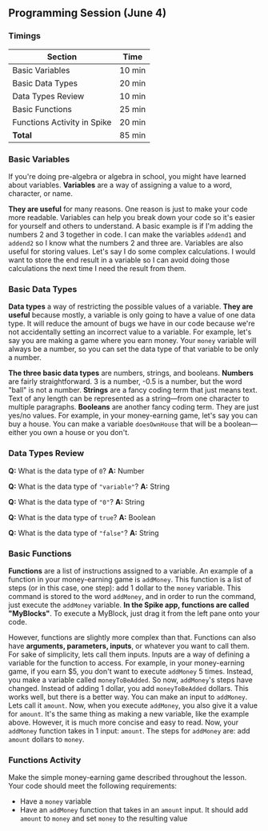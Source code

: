 ## Programming Session (June 4)

### Timings

| Section                     | Time    |
| --------------------------- | ------- |
| Basic Variables             | 10 min  |
| Basic Data Types            | 20 min  |
| Data Types Review           | 10 min  |
| Basic Functions             | 25 min  |
| Functions Activity in Spike | 20 min  |
| **Total**                   | 85  min |

### Basic Variables

If you're doing pre-algebra or algebra in school, you might have learned about variables. **Variables** are a way of assigning a value to a word, character, or name.

**They are useful** for many reasons. One reason is just to make your code more readable. Variables can help you break down your code so it's easier for yourself and others to understand. A basic example is if I'm adding the numbers 2 and 3 together in code. I can make the variables `addend1` and `addend2` so I know what the numbers 2 and three are. Variables are also useful for storing values. Let's say I do some complex calculations. I would want to store the end result in a variable so I can avoid doing those calculations the next time I need the result from them.

### Basic Data Types

**Data types** a way of restricting the possible values of a variable. **They are useful** because mostly, a variable is only going to have a value of one data type. It will reduce the amount of bugs we have in our code because we're not accidentally setting an incorrect value to a variable. For example, let's say you are making a game where you earn money. Your `money` variable will always be a number, so you can set the data type of that variable to be only a number.

**The three basic data types** are numbers, strings, and booleans. **Numbers** are fairly straightforward. 3 is a number, -0.5 is a number, but the word "ball" is not a number. **Strings** are a fancy coding term that just means text. Text of any length can be represented as a string—from one character to multiple paragraphs. **Booleans** are another fancy coding term. They are just yes/no values. For example, in your money-earning game, let's say you can buy a house. You can make a variable `doesOwnHouse` that will be a boolean—either you own a house or you don't.

### Data Types Review

**Q:** What is the data type of `0`? **A:** Number

**Q:** What is the data type of `"variable"`? **A:** String

**Q:** What is the data type of `"0"`? **A:** String

**Q:** What is the data type of `true`? **A:** Boolean

**Q:** What is the data type of `"false"`? **A:** String

### Basic Functions

**Functions** are a list of instructions assigned to a variable. An example of a function in your money-earning game is `addMoney`. This function is a list of steps (or in this case, one step): add 1 dollar to the `money` variable. This command is stored to the word `addMoney`, and in order to run the command, just execute the `addMoney` variable. **In the Spike app, functions are called "MyBlocks"**. To execute a MyBlock, just drag it from the left pane onto your code.

However, functions are slightly more complex than that. Functions can also have **arguments, parameters, inputs**, or whatever you want to call them. For sake of simplicity, lets call them inputs. Inputs are a way of defining a variable for the function to access. For example, in your money-earning game, if you earn $5, you don't want to execute `addMoney` 5 times. Instead, you make a variable called `moneyToBeAdded`. So now, `addMoney`'s steps have changed. Instead of adding 1 dollar, you add `moneyToBeAdded` dollars. This works well, but there is a better way. You can make an input to `addMoney`. Lets call it `amount`. Now, when you execute `addMoney`, you also give it a value for `amount`. It's the same thing as making a new variable, like the example above. However, it is much more concise and easy to read. Now, your `addMoney` function takes in 1 input: `amount`. The steps for `addMoney` are: add `amount` dollars to `money`.

### Functions Activity

Make the simple money-earning game described throughout the lesson. Your code should meet the following requirements:

- Have a `money` variable
- Have an `addMoney` function that takes in an `amount` input. It should add `amount` to `money` and set `money` to the resulting value